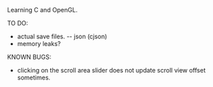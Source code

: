 Learning C and OpenGL.

TO DO:

- actual save files.
  -- json (cjson)
- memory leaks?

KNOWN BUGS:

- clicking on the scroll area slider does not update scroll view offset sometimes.
